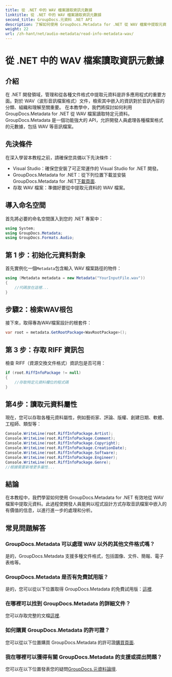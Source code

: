 ```yaml
---
title: 從 .NET 中的 WAV 檔案讀取資訊元數據
linktitle: 從 .NET 中的 WAV 檔案讀取資訊元數據
second_title: GroupDocs.元資料 .NET API
description: 了解如何使用 GroupDocs.Metadata for .NET 從 WAV 檔案中提取元資料。深入研究此逐步教程，並利用元資料進行音訊檔案管理。
weight: 22
url: /zh-hant/net/audio-metadata/read-info-metadata-wav/
---
```


# 從 .NET 中的 WAV 檔案讀取資訊元數據

## 介紹
在 .NET 開發領域，管理和從各種文件格式中提取元資料是許多應用程式的重要方面。對於 WAV（波形音訊檔案格式）文件，檢索其中嵌入的資訊對於音訊內容的分類、組織和理解至關重要。
在本教學中，我們將探討如何利用 GroupDocs.Metadata for .NET 從 WAV 檔案讀取特定元資料。 GroupDocs.Metadata 是一個功能強大的 API，允許開發人員處理各種檔案格式的元數據，包括 WAV 等音訊檔案。
## 先決條件
在深入學習本教程之前，請確保您具備以下先決條件：
- Visual Studio：確保您安裝了可正常運作的 Visual Studio for .NET 開發。
-  GroupDocs.Metadata for .NET：從下列位置下載並安裝 GroupDocs.Metadata for .NET[下載頁面](https://releases.groupdocs.com/metadata/net/).
- 存取 WAV 檔案：準備好要從中提取元資料的 WAV 檔案。

## 導入命名空間
首先將必要的命名空間匯入到您的 .NET 專案中：
```csharp
using System;
using GroupDocs.Metadata;
using GroupDocs.Formats.Audio;
```
## 第 1 步：初始化元資料對象
首先實例化一個`Metadata`包含輸入 WAV 檔案路徑的物件：
```csharp
using (Metadata metadata = new Metadata("YourInputFile.wav"))
{
    //代碼放在這裡...
}
```
## 步驟2：檢索WAV根包
接下來，取得專為WAV檔案設計的根套件：
```csharp
var root = metadata.GetRootPackage<WavRootPackage>();
```
## 第 3 步：存取 RIFF 資訊包
檢查 RIFF（資源交換文件格式）資訊包是否可用：
```csharp
if (root.RiffInfoPackage != null)
{
    //存取特定元資料欄位的程式碼
}
```
## 第4步：讀取元資料屬性
現在，您可以存取各種元資料屬性，例如藝術家、評論、版權、創建日期、軟體、工程師、類型等：
```csharp
Console.WriteLine(root.RiffInfoPackage.Artist);
Console.WriteLine(root.RiffInfoPackage.Comment);
Console.WriteLine(root.RiffInfoPackage.Copyright);
Console.WriteLine(root.RiffInfoPackage.CreationDate);
Console.WriteLine(root.RiffInfoPackage.Software);
Console.WriteLine(root.RiffInfoPackage.Engineer);
Console.WriteLine(root.RiffInfoPackage.Genre);
//根據需要新增更多屬性...
```

## 結論
在本教程中，我們學習如何使用 GroupDocs.Metadata for .NET 有效地從 WAV 檔案中提取元資料。此過程使開發人員能夠以程式設計方式存取音訊檔案中嵌入的有價值的信息，以進行進一步的處理和分析。

## 常見問題解答
### GroupDocs.Metadata 可以處理 WAV 以外的其他文件格式嗎？
是的，GroupDocs.Metadata 支援多種文件格式，包括圖像、文件、簡報、電子表格等。
### GroupDocs.Metadata 是否有免費試用版？
是的，您可以從以下位置取得 GroupDocs.Metadata 的免費試用版：[這裡](https://releases.groupdocs.com/).
### 在哪裡可以找到 GroupDocs.Metadata 的詳細文件？
您可以存取完整的文檔[這裡](https://tutorials.groupdocs.com/metadata/net/).
### 如何購買 GroupDocs.Metadata 的許可證？
您可以從以下位置購買 GroupDocs.Metadata 的許可證[購買頁面](https://purchase.groupdocs.com/buy).
### 我在哪裡可以獲得有關 GroupDocs.Metadata 的支援或提出問題？
您可以在以下位置發表您的疑問[GroupDocs.元資料論壇](https://forum.groupdocs.com/c/metadata/14).